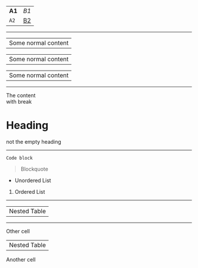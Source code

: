 |        |         |
|--------|---------|
| **A1** | *B1*    |
| `A2`   | [B2](/) |

* * *

|                     |
|---------------------|
| Some normal content |

|                     |
|---------------------|
| Some normal content |

|                     |
|---------------------|
| Some normal content |

* * *

The content  
with break

# Heading

not the empty heading

* * *

```
Code block
```

> Blockquote

- Unordered List

<!--THE END-->

1. Ordered List

* * *

|              |
|--------------|
| Nested Table |

* * *

Other cell

|              |
|--------------|
| Nested Table |

Another cell